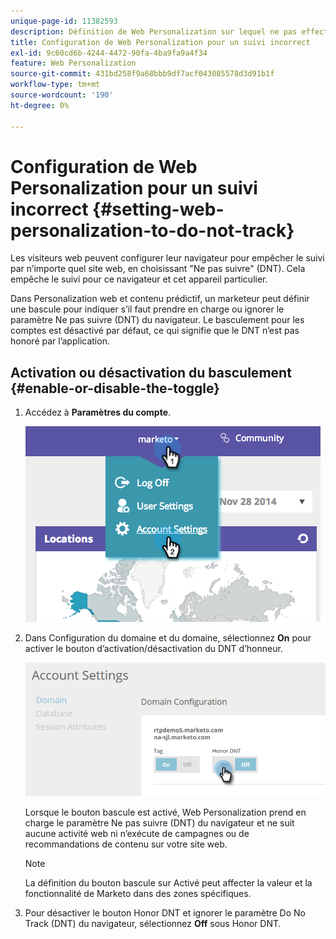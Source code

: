 ```yaml
---
unique-page-id: 11382593
description: Définition de Web Personalization sur lequel ne pas effectuer de suivi - Documents Marketo - Documentation du produit
title: Configuration de Web Personalization pour un suivi incorrect
exl-id: 9c60cd6b-4244-4472-90fa-4ba9fa9a4f34
feature: Web Personalization
source-git-commit: 431bd258f9a68bbb9df7acf043085578d3d91b1f
workflow-type: tm+mt
source-wordcount: '190'
ht-degree: 0%

---
```


# Configuration de Web Personalization pour un suivi incorrect {#setting-web-personalization-to-do-not-track}

Les visiteurs web peuvent configurer leur navigateur pour empêcher le suivi par n’importe quel site web, en choisissant &quot;Ne pas suivre&quot; (DNT). Cela empêche le suivi pour ce navigateur et cet appareil particulier.

Dans Personalization web et contenu prédictif, un marketeur peut définir une bascule pour indiquer s’il faut prendre en charge ou ignorer le paramètre Ne pas suivre (DNT) du navigateur. Le basculement pour les comptes est désactivé par défaut, ce qui signifie que le DNT n’est pas honoré par l’application.

## Activation ou désactivation du basculement {#enable-or-disable-the-toggle}

1. Accédez à **Paramètres du compte**.

   ![](assets/image2014-12-1-23-3a3-3a12.png)

1. Dans Configuration du domaine et du domaine, sélectionnez **On** pour activer le bouton d’activation/désactivation du DNT d’honneur.

   ![](assets/two-1.png)

   Lorsque le bouton bascule est activé, Web Personalization prend en charge le paramètre Ne pas suivre (DNT) du navigateur et ne suit aucune activité web ni n’exécute de campagnes ou de recommandations de contenu sur votre site web.

   >[!NOTE]
   >
   >La définition du bouton bascule sur Activé peut affecter la valeur et la fonctionnalité de Marketo dans des zones spécifiques.

1. Pour désactiver le bouton Honor DNT et ignorer le paramètre Do No Track (DNT) du navigateur, sélectionnez **Off** sous Honor DNT.
